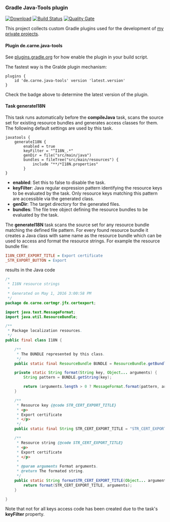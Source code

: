 ### Gradle Java-Tools plugin
[![Download](https://api.bintray.com/packages/hdecarne/maven/java-gradle-plugins/images/download.svg)](https://bintray.com/hdecarne/maven/java-gradle-plugins/_latestVersion)
[![Build Status](https://travis-ci.org/hdecarne/java-gradle-plugins.svg?branch=master)](https://travis-ci.org/hdecarne/java-gradle-plugins)
[![Quality Gate](https://sonarcloud.io/api/badges/gate?key=de.carne.common:java-gradle-plugins)](https://sonarcloud.io/dashboard/index/de.carne.common:java-gradle-plugins)  

This project collects custom Gradle plugins used for the development of [my private projects](https://github.com/hdecarne/).

#### Plugin de.carne.java-tools
See [plugins.gradle.org](https://plugins.gradle.org/plugin/de.carne.java-tools) for how enable the plugin in your build script.

The fastest way is the Gralde plugin mechanism:
```Gradle
plugins {
	id 'de.carne.java-tools' version 'latest.version'
}
```
Check the badge above to determine the latest version of the plugin.

#### Task generateI18N
This task runs automatically before the __compileJava__ task, scans the source set for existing resource bundles and generates access classes for them. The following default settings are used by this task.
```Gradle
javatools {
	generateI18N {
		enabled = true
		keyFilter = "^I18N_.*"
		genDir = file("src/main/java")
		bundles = fileTree("src/main/resources") {
			include "**/*I18N.properties"
		}
}
```
 * __enabled__: Set this to false to disable the task.
 * __keyFilter__: Java regular expression pattern identifying the resource keys to be evaluated by the task. Only resource keys matching this pattern are accessible via the generated class.
 * __genDir__: The target directory for the generated files.
* __bundles__: The file tree object defining the resource bundles to be evaluated by the task.

The __generateI18N__ task scans the source set for any resource bundle matching the defined file pattern. For every found resource bundle it creates a Java class with same name as the resource bundle which can be used to access and format the resource strings. For example the resource bundle file:
```INI
I18N_CERT_EXPORT_TITLE = Export certificate
_STR_EXPORT_BUTTON = Export
```
results in the Java code
```Java
/*
 * I18N resource strings
 *
 * Generated on May 1, 2016 3:00:58 PM
 */
package de.carne.certmgr.jfx.certexport;

import java.text.MessageFormat;
import java.util.ResourceBundle;

/**
 * Package localization resources.
 */
public final class I18N {

	/**
	 * The BUNDLE represented by this class.
	 */
	public static final ResourceBundle BUNDLE = ResourceBundle.getBundle(I18N.class.getName());

	private static String format(String key, Object... arguments) {
		String pattern = BUNDLE.getString(key);

		return (arguments.length > 0 ? MessageFormat.format(pattern, arguments) : pattern);
	}

	/**
	 * Resource key {@code STR_CERT_EXPORT_TITLE}
	 * <p>
	 * Export certificate
	 * </p>
	 */
	public static final String STR_CERT_EXPORT_TITLE = "STR_CERT_EXPORT_TITLE";

	/**
	 * Resource string {@code STR_CERT_EXPORT_TITLE}
	 * <p>
	 * Export certificate
	 * </p>
	 *
	 * @param arguments Format arguments.
	 * @return The formated string.
	 */
	public static String formatSTR_CERT_EXPORT_TITLE(Object... arguments) {
		return format(STR_CERT_EXPORT_TITLE, arguments);
	}

}
```
Note that not for all keys access code has been created due to the task's __keyFilter__ property.
